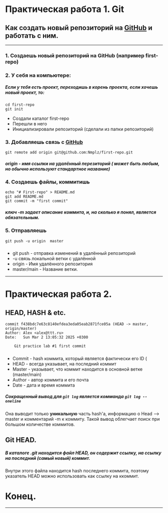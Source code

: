 # Практическая работа 1. Git

## Как создать новый репозиторий на [GitHub](https://github.com 'Гитхаб!!!') и работать с ним.
---
### 1. Создаешь новый репозиторий на GitHub (например first-repo)
### 2. У себя на компьютере:
##### Если у тебя есть проект, переходишь в корень проекта, если хочешь новый проект, то:
``` mkdir first-repo  
cd first-repo  
git init
```
* Создали каталог first-repo
* Перешли в него
* Инициализировали репозиторий (сделали из папки репозиторий)

### 3. Добавляешь связь с [GitHub](https://github.com) 
```
git remote add origin git@github.com:Nmplz/first-repo.git
```
##### origin - имя ссылки на удалённый перезиторий ( может быть любым, но обычно используют стандартное название)

### 4. Создаешь файлы, коммитишь
```
echo "# First-repo" > README.md
git add README.md
git commit -m "first commit"
```
##### ключ -m задает описание коммита, и, на сколько я понял, является обязательным.

### 5. Отправляешь

``` git push -u origin  master ```
##### 
* git push - отправка изменений в удалённый репозиторий
* -u связь локальной ветки с удалённой
* origin - Имя удалённого репозитория
* master/main - Название ветки.
___

# Практическая работа 2. 

## HEAD, HASH & etc.
```
commit f438bdc7e63c8140efdea3eda05eab2871fce05a (HEAD -> master, origin/master)
Author: Alex <alex@ttt.ru>
Date:   Sun Mar 2 13:05:32 2025 +0300

    Git practice lab #1 first commit
```
##### 
* Commit - hash коммита, который является фактически его ID (
* HEAD - всегда указывает, на последний коммит
* Master - указывает, что коммит находится в основной ветке (master/main) 
* Author - автор коммита и его почта
* Date -  дата  и время коммита

##### Сокращенный вывод для  ```git log``` является комманда ```git log --oneline```
Она выводит только **уникальную** часть hash'a, информацию о Head --> master и комментарий -m к коммиту.
Такой вывод облегчает поиск при большом количестве коммитов.


## Git HEAD.

##### В каталоге .git находится файл HEAD, он содержит ссылку, на ссылку на последний (самый новый) коммит. 
Внутри этого файла находится hash последнего коммита, поэтому указатель  HEAD можно использовать как ссылку на ккоммит.




# Конец.
---
